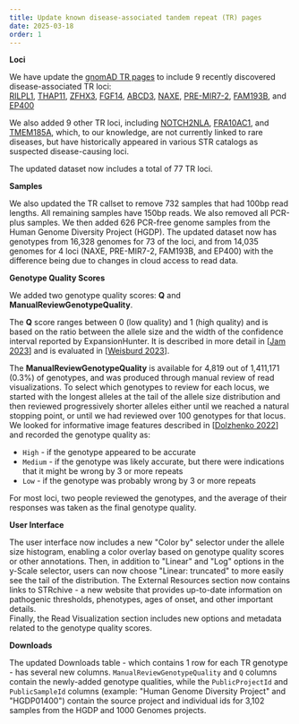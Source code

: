 ```yaml
---
title: Update known disease-associated tandem repeat (TR) pages
date: 2025-03-18
order: 1
---
```


**Loci**

We have update the [gnomAD TR pages](https://gnomad.broadinstitute.org/short-tandem-repeats?dataset=gnomad_r4) to include 9 recently discovered disease-associated TR loci:  
[RILPL1](https://gnomad.broadinstitute.org/short-tandem-repeat/RILPL1?dataset=gnomad_r4), 
[THAP11](https://gnomad.broadinstitute.org/short-tandem-repeat/THAP11?dataset=gnomad_r4), 
[ZFHX3](https://gnomad.broadinstitute.org/short-tandem-repeat/ZFHX3?dataset=gnomad_r4),
[FGF14](https://gnomad.broadinstitute.org/short-tandem-repeat/FGF14?dataset=gnomad_r4), 
[ABCD3](https://gnomad.broadinstitute.org/short-tandem-repeat/ABCD3?dataset=gnomad_r4), 
[NAXE](https://gnomad.broadinstitute.org/short-tandem-repeat/NAXE?dataset=gnomad_r4), 
[PRE-MIR7-2](https://gnomad.broadinstitute.org/short-tandem-repeat/PRE-MIR7-2?dataset=gnomad_r4), 
[FAM193B](https://gnomad.broadinstitute.org/short-tandem-repeat/FAM193B?dataset=gnomad_r4), 
and [EP400](https://gnomad.broadinstitute.org/short-tandem-repeat/EP400?dataset=gnomad_r4)

We also added 9 other TR loci, including [NOTCH2NLA](https://gnomad.broadinstitute.org/short-tandem-repeat/NOTCH2NLA?dataset=gnomad_r4), [FRA10AC1](https://gnomad.broadinstitute.org/short-tandem-repeat/FRA10AC1?dataset=gnomad_r4), and [TMEM185A](https://gnomad.broadinstitute.org/short-tandem-repeat/TMEM185A?dataset=gnomad_r4), which, to our knowledge, are not currently linked to rare diseases, but have historically appeared in various STR catalogs as suspected disease-causing loci. 

The updated dataset now includes a total of 77 TR loci. 


**Samples**

We also updated the TR callset to remove 732 samples that had 100bp read lengths. All remaining samples have 150bp reads. We also removed all PCR-plus samples. We then added 626 PCR-free genome samples from the Human Genome Diversity Project (HGDP). The updated dataset now has genotypes from 16,328 genomes for 73 of the loci, and from 14,035 genomes for 4 loci (NAXE, PRE-MIR7-2, FAM193B, and EP400) with 
the difference being due to changes in cloud access to read data. 

**Genotype Quality Scores**

We added two genotype quality scores: **Q** and **ManualReviewGenotypeQuality**.  

The **Q** score ranges between 0 (low quality) and 1 (high quality) and is based on the ratio between the allele size and the width of the confidence interval reported by ExpansionHunter. It is described in more detail in [[Jam 2023](https://pmc.ncbi.nlm.nih.gov/articles/PMC10028971)] and is evaluated in [[Weisburd 2023](https://pubmed.ncbi.nlm.nih.gov/37214979/)].

The **ManualReviewGenotypeQuality** is available for 4,819 out of 1,411,171 (0.3%) of genotypes, and was produced through manual review of read visualizations.
To select which genotypes to review for each locus, we started with the longest alleles at the tail of the allele size distribution and then 
reviewed progressively shorter alleles either until we reached a natural stopping point, or until we had reviewed over 100 genotypes for that locus. 
We looked for informative image features described in [[Dolzhenko 2022](https://pubmed.ncbi.nlm.nih.gov/35948990/)] and recorded the genotype quality as:  
* `High` - if the genotype appeared to be accurate  
* `Medium` - if the genotype was likely accurate, but there were indications that it might be wrong by 3 or more repeats  
* `Low` - if the genotype was probably wrong by 3 or more repeats  

For most loci, two people reviewed the genotypes, and the average of their responses was taken as the final genotype quality. 

**User Interface**

The user interface now includes a new "Color by" selector under the allele size histogram, enabling a color overlay based on genotype quality scores or other annotations. 
Then, in addition to "Linear" and "Log" options in the y-Scale selector, users can now choose "Linear: truncated" to more easily see the tail of the distribution. 
The External Resources section now contains links to STRchive - a new website that provides up-to-date information on pathogenic thresholds, phenotypes, ages of onset, and other important details.  
Finally, the Read Visualization section includes new options and metadata related to the genotype quality scores.

**Downloads**

The updated Downloads table - which contains 1 row for each TR genotype - has several new columns.
`ManualReviewGenotypeQuality` and `Q` columns contain the newly-added genotype qualities, while the `PublicProjectId` and `PublicSampleId` columns 
(example: "Human Genome Diversity Project" and "HGDP01400") contain the source project and individual ids for 3,102 samples from the HGDP and 1000 Genomes projects.

